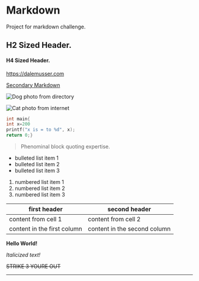 # Markdown
Project for markdown challenge.

## H2 Sized Header.

#### H4 Sized Header.

<https://dalemusser.com>

[Secondary Markdown](https://github.com/james2067/Markdown/blob/master/secondary)

![Dog photo from directory](C:\Users\james\Documents\School\Markdown\th)

![Cat photo from internet](https://media.mnn.com/assets/images/2016/02/angry-cat.jpg.838x0_q80.jpg)

```C
int main{
int x=200
printf("x is = to %d", x);
return 0;}
```

> Phenominal block quoting expertise.

* bulleted list item 1
* bulleted list item 2
* bulleted list item 3

1. numbered list item 1
2. numbered list item 2
3. numbered list item 3

first header | second header
------------ | -------------
content from cell 1 | content from cell 2
content in the first column | content in the second column

**Hello World!**

*Italicized text!*

~~STRIKE 3 YOURE OUT~~

___
